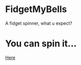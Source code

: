 # FidgetMyBells
A fidget spinner, what u expect?

# You can spin it...
[Here](https://skweeziboi.github.io/fidgetmybells)
